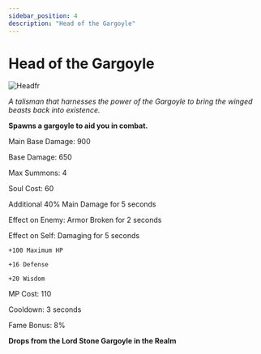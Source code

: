```yaml
---
sidebar_position: 4
description: "Head of the Gargoyle"
---
```


# Head of the Gargoyle

![Headfr](https://vwiki.valorserver.com/api/item/picture/head%20of%20the%20gargoyle)

<i>A talisman that harnesses the power of the Gargoyle to bring the winged beasts back into existence.</i>

**Spawns a gargoyle to aid you in combat.**

Main Base Damage: 900

Base Damage: 650

Max Summons: 4

Soul Cost: 60

Additional 40% Main Damage for 5 seconds

Effect on Enemy: Armor Broken for 2 seconds

Effect on Self: Damaging for 5 seconds

    +100 Maximum HP

    +16 Defense

    +20 Wisdom

MP Cost: 110

Cooldown: 3 seconds

Fame Bonus: 8%

**Drops from the Lord Stone Gargoyle in the Realm**

